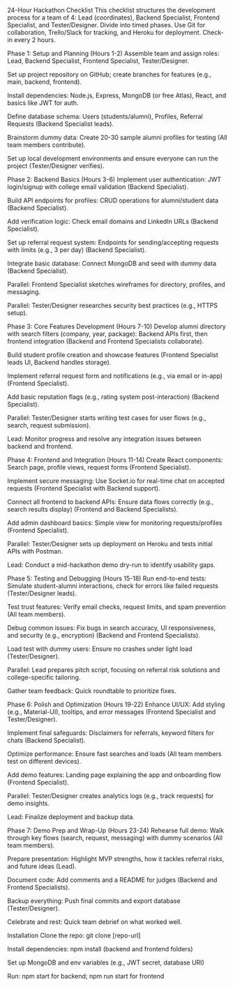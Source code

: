 24-Hour Hackathon Checklist
This checklist structures the development process for a team of 4: Lead (coordinates), Backend Specialist, Frontend Specialist, and Tester/Designer. Divide into timed phases. Use Git for collaboration, Trello/Slack for tracking, and Heroku for deployment. Check-in every 2 hours.

Phase 1: Setup and Planning (Hours 1-2)
 Assemble team and assign roles: Lead, Backend Specialist, Frontend Specialist, Tester/Designer.

 Set up project repository on GitHub; create branches for features (e.g., main, backend, frontend).

 Install dependencies: Node.js, Express, MongoDB (or free Atlas), React, and basics like JWT for auth.

 Define database schema: Users (students/alumni), Profiles, Referral Requests (Backend Specialist leads).

 Brainstorm dummy data: Create 20-30 sample alumni profiles for testing (All team members contribute).

 Set up local development environments and ensure everyone can run the project (Tester/Designer verifies).

Phase 2: Backend Basics (Hours 3-6)
 Implement user authentication: JWT login/signup with college email validation (Backend Specialist).

 Build API endpoints for profiles: CRUD operations for alumni/student data (Backend Specialist).

 Add verification logic: Check email domains and LinkedIn URLs (Backend Specialist).

 Set up referral request system: Endpoints for sending/accepting requests with limits (e.g., 3 per day) (Backend Specialist).

 Integrate basic database: Connect MongoDB and seed with dummy data (Backend Specialist).

 Parallel: Frontend Specialist sketches wireframes for directory, profiles, and messaging.

 Parallel: Tester/Designer researches security best practices (e.g., HTTPS setup).

Phase 3: Core Features Development (Hours 7-10)
 Develop alumni directory with search filters (company, year, package): Backend APIs first, then frontend integration (Backend and Frontend Specialists collaborate).

 Build student profile creation and showcase features (Frontend Specialist leads UI, Backend handles storage).

 Implement referral request form and notifications (e.g., via email or in-app) (Frontend Specialist).

 Add basic reputation flags (e.g., rating system post-interaction) (Backend Specialist).

 Parallel: Tester/Designer starts writing test cases for user flows (e.g., search, request submission).

 Lead: Monitor progress and resolve any integration issues between backend and frontend.

Phase 4: Frontend and Integration (Hours 11-14)
 Create React components: Search page, profile views, request forms (Frontend Specialist).

 Implement secure messaging: Use Socket.io for real-time chat on accepted requests (Frontend Specialist with Backend support).

 Connect all frontend to backend APIs: Ensure data flows correctly (e.g., search results display) (Frontend and Backend Specialists).

 Add admin dashboard basics: Simple view for monitoring requests/profiles (Frontend Specialist).

 Parallel: Tester/Designer sets up deployment on Heroku and tests initial APIs with Postman.

 Lead: Conduct a mid-hackathon demo dry-run to identify usability gaps.

Phase 5: Testing and Debugging (Hours 15-18)
 Run end-to-end tests: Simulate student-alumni interactions, check for errors like failed requests (Tester/Designer leads).

 Test trust features: Verify email checks, request limits, and spam prevention (All team members).

 Debug common issues: Fix bugs in search accuracy, UI responsiveness, and security (e.g., encryption) (Backend and Frontend Specialists).

 Load test with dummy users: Ensure no crashes under light load (Tester/Designer).

 Parallel: Lead prepares pitch script, focusing on referral risk solutions and college-specific tailoring.

 Gather team feedback: Quick roundtable to prioritize fixes.

Phase 6: Polish and Optimization (Hours 19-22)
 Enhance UI/UX: Add styling (e.g., Material-UI), tooltips, and error messages (Frontend Specialist and Tester/Designer).

 Implement final safeguards: Disclaimers for referrals, keyword filters for chats (Backend Specialist).

 Optimize performance: Ensure fast searches and loads (All team members test on different devices).

 Add demo features: Landing page explaining the app and onboarding flow (Frontend Specialist).

 Parallel: Tester/Designer creates analytics logs (e.g., track requests) for demo insights.

 Lead: Finalize deployment and backup data.

Phase 7: Demo Prep and Wrap-Up (Hours 23-24)
 Rehearse full demo: Walk through key flows (search, request, messaging) with dummy scenarios (All team members).

 Prepare presentation: Highlight MVP strengths, how it tackles referral risks, and future ideas (Lead).

 Document code: Add comments and a README for judges (Backend and Frontend Specialists).

 Backup everything: Push final commits and export database (Tester/Designer).

 Celebrate and rest: Quick team debrief on what worked well.

Installation
Clone the repo: git clone [repo-url]

Install dependencies: npm install (backend and frontend folders)

Set up MongoDB and env variables (e.g., JWT secret, database URI)

Run: npm start for backend; npm run start for frontend
